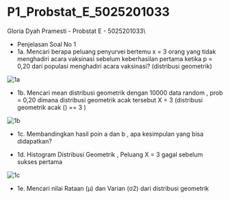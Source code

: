 # P1_Probstat_E_5025201033
Gloria Dyah Pramesti - Probstat E - 5025201033\

* Penjelasan Soal No 1
* 1a. Mencari berapa peluang penyurvei bertemu x = 3 orang yang tidak menghadiri acara vaksinasi sebelum keberhasilan pertama ketika p = 0,20 dari populasi menghadiri acara vaksinasi? (distribusi geometrik)

![1a](https://user-images.githubusercontent.com/91613088/162616672-edc82da0-d85b-4c00-9b20-13e27d40079a.png)

* 1b. Mencari mean distribusi geometrik dengan 10000 data random , prob = 0,20 dimana distribusi geometrik acak tersebut X = 3 (distribusi geometrik acak () == 3 )

![1b](https://user-images.githubusercontent.com/91613088/162616724-c3003d95-aa05-4fc0-b949-cffd7bd8f78d.png)

* 1c. Membandingkan hasil poin a dan b , apa kesimpulan yang bisa didapatkan?

* 1d. Histogram Distribusi Geometrik , Peluang X = 3 gagal sebelum sukses pertama

![1c](https://user-images.githubusercontent.com/91613088/162616755-341a5d0c-660c-4047-bd2d-6ad37c8575be.jpeg)

* 1e. Mencari nilai Rataan (μ) dan Varian (σ2) dari distribusi geometrik
